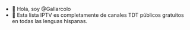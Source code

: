 - 👋 Hola, soy @Gallarcolo
- 👀 Esta lista IPTV es completamente de canales TDT públicos gratuitos en todas las lenguas hispanas.

<!---
Gallarcolo/Gallarcolo is a ✨ special ✨ repository because its `README.md` (this file) appears on your GitHub profile.
You can click the Preview link to take a look at your changes.
--->
